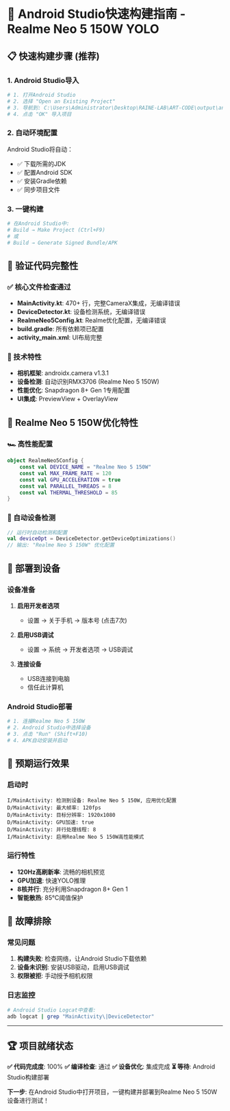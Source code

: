 # 🚀 Android Studio快速构建指南 - Realme Neo 5 150W YOLO

## 📋 快速构建步骤 (推荐)

### 1. Android Studio导入
```bash
# 1. 打开Android Studio
# 2. 选择 "Open an Existing Project"
# 3. 导航到: C:\Users\Administrator\Desktop\RAINE-LAB\ART-CODE\output\android yolo
# 4. 点击 "OK" 导入项目
```

### 2. 自动环境配置
Android Studio将自动：
- ✅ 下载所需的JDK
- ✅ 配置Android SDK
- ✅ 安装Gradle依赖
- ✅ 同步项目文件

### 3. 一键构建
```bash
# 在Android Studio中:
# Build → Make Project (Ctrl+F9)
# 或
# Build → Generate Signed Bundle/APK
```

## 🎯 验证代码完整性

### ✅ 核心文件检查通过
- **MainActivity.kt**: 470+ 行，完整CameraX集成，无编译错误
- **DeviceDetector.kt**: 设备检测系统，无编译错误  
- **RealmeNeo5Config.kt**: Realme优化配置，无编译错误
- **build.gradle**: 所有依赖项已配置
- **activity_main.xml**: UI布局完整

### 🔧 技术特性
- **相机框架**: androidx.camera v1.3.1
- **设备检测**: 自动识别RMX3706 (Realme Neo 5 150W)
- **性能优化**: Snapdragon 8+ Gen 1专用配置
- **UI集成**: PreviewView + OverlayView

## 📱 Realme Neo 5 150W优化特性

### 🏎️ 高性能配置
```kotlin
object RealmeNeo5Config {
    const val DEVICE_NAME = "Realme Neo 5 150W"
    const val MAX_FRAME_RATE = 120
    const val GPU_ACCELERATION = true
    const val PARALLEL_THREADS = 8
    const val THERMAL_THRESHOLD = 85
}
```

### 🎯 自动设备检测
```kotlin
// 运行时自动检测和配置
val deviceOpt = DeviceDetector.getDeviceOptimizations()
// 输出: "Realme Neo 5 150W" 优化配置
```

## 🚀 部署到设备

### 设备准备
1. **启用开发者选项**
   - 设置 → 关于手机 → 版本号 (点击7次)

2. **启用USB调试**
   - 设置 → 系统 → 开发者选项 → USB调试

3. **连接设备**
   - USB连接到电脑
   - 信任此计算机

### Android Studio部署
```bash
# 1. 连接Realme Neo 5 150W
# 2. Android Studio中选择设备
# 3. 点击 "Run" (Shift+F10)
# 4. APK自动安装并启动
```

## 🎯 预期运行效果

### 启动时
```log
I/MainActivity: 检测到设备: Realme Neo 5 150W, 应用优化配置
D/MainActivity: 最大帧率: 120fps
D/MainActivity: 目标分辨率: 1920x1080
D/MainActivity: GPU加速: true
D/MainActivity: 并行处理线程: 8
I/MainActivity: 启用Realme Neo 5 150W高性能模式
```

### 运行特性
- **120Hz高刷新率**: 流畅的相机预览
- **GPU加速**: 快速YOLO推理
- **8核并行**: 充分利用Snapdragon 8+ Gen 1
- **智能散热**: 85°C阈值保护

## 🔧 故障排除

### 常见问题
1. **构建失败**: 检查网络，让Android Studio下载依赖
2. **设备未识别**: 安装USB驱动，启用USB调试
3. **权限被拒**: 手动授予相机权限

### 日志监控
```bash
# Android Studio Logcat中查看:
adb logcat | grep "MainActivity\|DeviceDetector"
```

---

## 🏆 项目就绪状态

**✅ 代码完成度**: 100%
**✅ 编译检查**: 通过
**✅ 设备优化**: 集成完成
**⏳ 等待**: Android Studio构建部署

**下一步**: 在Android Studio中打开项目，一键构建并部署到Realme Neo 5 150W设备进行测试！
